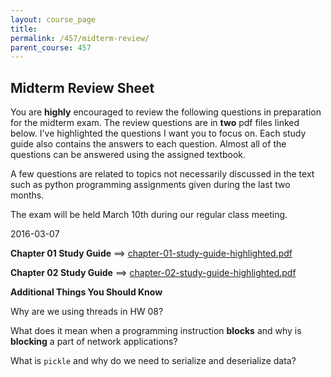 ```yaml
---
layout: course_page
title: 
permalink: /457/midterm-review/
parent_course: 457
---
```


Midterm Review Sheet
----------

You are **highly** encouraged to review the following questions in preparation for the midterm exam. The review questions are in **two** pdf files linked below. I've highlighted the questions I want you to focus on. Each study guide also contains the answers to each question. Almost all of the questions can be answered using the assigned textbook. 

A few questions are related to topics not necessarily discussed in the text such as python programming assignments given during the last two months. 

The exam will be held March 10th during our regular class meeting.

2016-03-07


**Chapter 01 Study Guide** ==> [chapter-01-study-guide-highlighted.pdf](/assets/temp-457-study-guides/chapter-01-study-guide-highlighted.pdf)


**Chapter 02 Study Guide** ==> [chapter-02-study-guide-highlighted.pdf](/assets/temp-457-study-guides/chapter-02-study-guide-highlighted.pdf)


**Additional Things You Should Know**

Why are we using threads in HW 08?

What does it mean when a programming instruction **blocks** and why is **blocking** a part of network applications?

What is ```pickle``` and why do we need to serialize and deserialize data?





